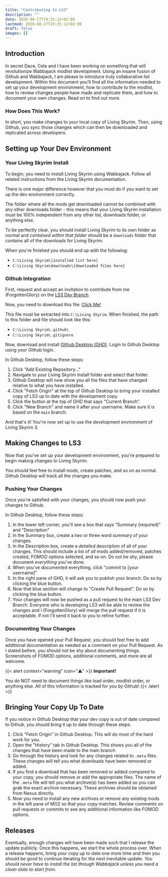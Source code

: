 ```yaml
---
title: "Contributing to LS3"
description: ""
date: 2020-08-27T19:25:12+02:00
lastmod: 2020-08-27T19:25:12+02:00
draft: false
images: []
---
```


## Introduction

In secret Dace, Cela and I have been working on something that will revolutionize Wabbajack modlist development. Using an insane fusion of Github and Wabbajack, I am please to introduce truly collaborative list development. Within this document you'll find all the information needed to set up your development environment, how to contribute to the modlist, how to review changes people have made and replicate them, and how to document your own changes. Read on to find out more.

### How Does This Work? 

In short, you make changes to your local copy of Living Skyrim. Then, using Github, you sync those changes which can then be downloaded and replicated across developers.

## Setting up Your Dev Environment

### Your Living Skyrim Install

To begin, you need to install Living Skyrim using Wabbajack. Follow all related instructions from the Living Skyrim documentation.

There is one major difference however that you *must* do if you want to set up the dev environment correctly.

The folder where all the mods get downloaded cannot be combined with any other downloads folder - this means that your Living Skyrim installation must be 100% independent from any other list, downloads folder, or anything else.

To be perfectly clear, you should install Living Skyrim to its own folder as normal and *contained within that folder* should be a `downloads` folder that contains all of the downloads for Living Skyrim.

When you're finished you should end up with the following:

- `C:\Living Skyrim\[installed list here]`
- `C:\Living Skyrim\downloads\[downloaded files here]`

### Github Integration

First, request and accept an invitation to contribute from me (ForgottenGlory) on the [LS3 Dev Branch](https://github.com/ForgottenGlory/LS3-Dev-Branch).

Now, you need to download this file: [Click Me!](https://drive.google.com/file/d/1Z6p8E0kzm5_2ndtqRkGW9EBt1rg51A3k/view?usp=sharing)

This file must be extracted into `C:\Living Skyrim`. When finished, the path to this folder and file should look like this:

- `C:\Living Skyrim\.github\`
- `C:\Living Skyrim\.gitignore`

Now, download and install [Github Desktop (GHD)](https://desktop.github.com/). Login to Github Desktop using your Github login.

In Github Desktop, follow these steps:

1. Click "Add Existing Repository..."
2. Navigate to your Living Skyrim install folder and select that folder.
3. Github Desktop will now show you all the files that have changed relative to what you have installed.
4. Click "Fetch Origin" at the top of Github Desktop to bring your installed copy of LS3 up to date with the development copy.
5. Click the button at the top of GHD that says "Current Branch".
6. Click "New Branch" and name it after your username. Make sure it is based on the `main` branch.

And that's it! You're now set up to use the development environment of Living Skyrim 3.

## Making Changes to LS3

Now that you've set up your development environment, you're prepared to begin making changes to Living Skyrim. 

You should feel free to install mods, create patches, and so on as normal. Github Desktop will track all the changes you make.

### Pushing Your Changes

Once you're satisfied with your changes, you should now push your changes to Github. 

In Github Desktop, follow these steps:

1. In the lower left corner, you'll see a box that says "Summary (required)" and "Description"
2. In the Summary box, create a two or three word summary of your changes.
3. In the Description box, create a *detailed* description of all of your changes. This should include a list of *all* mods added/removed, patches created, FOMOD options selected, and so on. Do not be shy, please document *everything* you've done.
4. When you've documented everything, click "commit to [your username]"
5. In the right pane of GHD, it will ask you to publish your branch. Do so by clicking the blue button.
6. Now that blue section will change to "Create Pull Request". Do so by clicking the blue button.
7. Your changes will now be pushed as a pull request to the main LS3 Dev Branch. Everyone who is developing LS3 will be able to review the changes and I (ForgottenGlory) will merge the pull request if it is acceptable. If not I'll send it back to you to refine further.

### Documenting Your Changes

Once you have opened your Pull Request, you should feel free to add additional documentation as needed as a comment on your Pull Request. As I stated before, you should not be shy about documenting things. Screenshots of FOMOD options, additional comments, and more are all welcome.

{{< alert context="warning" icon="⚠️" >}}
**Important!** 

You do NOT need to document things like load order, modlist order, or anything else. All of this information is tracked for you by Github!
{{< /alert >}}

## Bringing Your Copy Up To Date

If you notice in Github Desktop that your dev copy is out of date compared to Github, you should bring it up to date through these steps:

1. Click "Fetch Origin" in Github Desktop. This will do most of the hard work for you.
2. Open the "History" tab in Github Desktop. This shows you all of the changes that have been made to the main branch.
3. Go through the history and look for any changes related to `.meta` files. These changes will tell you what downloads have been removed or added.
4. If you find a download that has been removed or added compared to your copy, you should remove or add the appropriate files. The name of the `.meta` file will tell you what archive(s) has been added so you can grab the exact archive necessary. These archives should be obtained from Nexus directly.
5. Now you need to install any new archives or remove any existing mods in the left pane of MO2 so that your copy matches. Review comments on pull requests or commits to see any additional information like FOMOD options.

## Releases

Eventually, enough changes will have been made such that I release the update publicly. Once this happens, we start the whole process over. When a release happens, bring your copy up to date one more time and then you should be good to continue iterating for the next inevitable update. *You should never have to install the list through Wabbajack unless you need a clean slate to start from.*